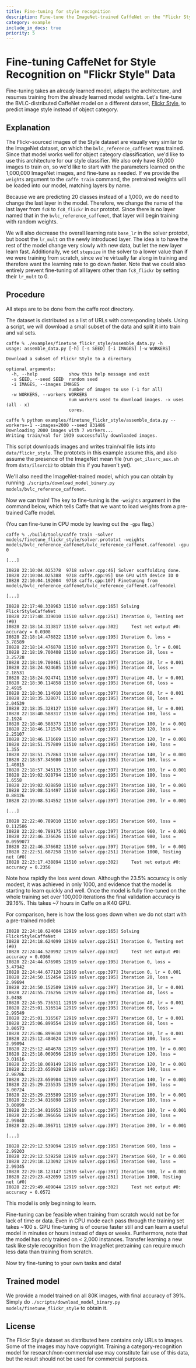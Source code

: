 ```yaml
---
title: Fine-tuning for style recognition
description: Fine-tune the ImageNet-trained CaffeNet on the "Flickr Style" dataset.
category: example
include_in_docs: true
priority: 5
---
```


# Fine-tuning CaffeNet for Style Recognition on "Flickr Style" Data

Fine-tuning takes an already learned model, adapts the architecture, and resumes training from the already learned model weights.
Let's fine-tune the BVLC-distributed CaffeNet model on a different dataset, [Flickr Style](http://sergeykarayev.com/files/1311.3715v3.pdf), to predict image style instead of object category.

## Explanation

The Flickr-sourced images of the Style dataset are visually very similar to the ImageNet dataset, on which the `bvlc_reference_caffenet` was trained.
Since that model works well for object category classification, we'd like to use this architecture for our style classifier.
We also only have 80,000 images to train on, so we'd like to start with the parameters learned on the 1,000,000 ImageNet images, and fine-tune as needed.
If we provide the `weights` argument to the `caffe train` command, the pretrained weights will be loaded into our model, matching layers by name.

Because we are predicting 20 classes instead of a 1,000, we do need to change the last layer in the model.
Therefore, we change the name of the last layer from `fc8` to `fc8_flickr` in our prototxt.
Since there is no layer named that in the `bvlc_reference_caffenet`, that layer will begin training with random weights.

We will also decrease the overall learning rate `base_lr` in the solver prototxt, but boost the `lr_mult` on the newly introduced layer.
The idea is to have the rest of the model change very slowly with new data, but let the new layer learn fast.
Additionally, we set `stepsize` in the solver to a lower value than if we were training from scratch, since we're virtually far along in training and therefore want the learning rate to go down faster.
Note that we could also entirely prevent fine-tuning of all layers other than `fc8_flickr` by setting their `lr_mult` to 0.

## Procedure

All steps are to be done from the caffe root directory.

The dataset is distributed as a list of URLs with corresponding labels.
Using a script, we will download a small subset of the data and split it into train and val sets.

    caffe % ./examples/finetune_flickr_style/assemble_data.py -h
    usage: assemble_data.py [-h] [-s SEED] [-i IMAGES] [-w WORKERS]

    Download a subset of Flickr Style to a directory

    optional arguments:
      -h, --help            show this help message and exit
      -s SEED, --seed SEED  random seed
      -i IMAGES, --images IMAGES
                            number of images to use (-1 for all)
      -w WORKERS, --workers WORKERS
                            num workers used to download images. -x uses (all - x)
                            cores.

    caffe % python examples/finetune_flickr_style/assemble_data.py --workers=-1 --images=2000 --seed 831486
    Downloading 2000 images with 7 workers...
    Writing train/val for 1939 successfully downloaded images.

This script downloads images and writes train/val file lists into `data/flickr_style`.
The prototxts in this example assume this, and also assume the presence of the ImageNet mean file (run `get_ilsvrc_aux.sh` from `data/ilsvrc12` to obtain this if you haven't yet).

We'll also need the ImageNet-trained model, which you can obtain by running `./scripts/download_model_binary.py models/bvlc_reference_caffenet`.

Now we can train! The key to fine-tuning is the `-weights` argument in the
command below, which tells Caffe that we want to load weights from a pre-trained
Caffe model.

(You can fine-tune in CPU mode by leaving out the `-gpu` flag.)

    caffe % ./build/tools/caffe train -solver models/finetune_flickr_style/solver.prototxt -weights models/bvlc_reference_caffenet/bvlc_reference_caffenet.caffemodel -gpu 0

    [...]

    I0828 22:10:04.025378  9718 solver.cpp:46] Solver scaffolding done.
    I0828 22:10:04.025388  9718 caffe.cpp:95] Use GPU with device ID 0
    I0828 22:10:04.192004  9718 caffe.cpp:107] Finetuning from models/bvlc_reference_caffenet/bvlc_reference_caffenet.caffemodel

    [...]

    I0828 22:17:48.338963 11510 solver.cpp:165] Solving FlickrStyleCaffeNet
    I0828 22:17:48.339010 11510 solver.cpp:251] Iteration 0, Testing net (#0)
    I0828 22:18:14.313817 11510 solver.cpp:302]     Test net output #0: accuracy = 0.0308
    I0828 22:18:14.476822 11510 solver.cpp:195] Iteration 0, loss = 3.78589
    I0828 22:18:14.476878 11510 solver.cpp:397] Iteration 0, lr = 0.001
    I0828 22:18:19.700408 11510 solver.cpp:195] Iteration 20, loss = 3.25728
    I0828 22:18:19.700461 11510 solver.cpp:397] Iteration 20, lr = 0.001
    I0828 22:18:24.924685 11510 solver.cpp:195] Iteration 40, loss = 2.18531
    I0828 22:18:24.924741 11510 solver.cpp:397] Iteration 40, lr = 0.001
    I0828 22:18:30.114858 11510 solver.cpp:195] Iteration 60, loss = 2.4915
    I0828 22:18:30.114910 11510 solver.cpp:397] Iteration 60, lr = 0.001
    I0828 22:18:35.328071 11510 solver.cpp:195] Iteration 80, loss = 2.04539
    I0828 22:18:35.328127 11510 solver.cpp:397] Iteration 80, lr = 0.001
    I0828 22:18:40.588317 11510 solver.cpp:195] Iteration 100, loss = 2.1924
    I0828 22:18:40.588373 11510 solver.cpp:397] Iteration 100, lr = 0.001
    I0828 22:18:46.171576 11510 solver.cpp:195] Iteration 120, loss = 2.25107
    I0828 22:18:46.171669 11510 solver.cpp:397] Iteration 120, lr = 0.001
    I0828 22:18:51.757809 11510 solver.cpp:195] Iteration 140, loss = 1.355
    I0828 22:18:51.757863 11510 solver.cpp:397] Iteration 140, lr = 0.001
    I0828 22:18:57.345080 11510 solver.cpp:195] Iteration 160, loss = 1.40815
    I0828 22:18:57.345135 11510 solver.cpp:397] Iteration 160, lr = 0.001
    I0828 22:19:02.928794 11510 solver.cpp:195] Iteration 180, loss = 1.6558
    I0828 22:19:02.928850 11510 solver.cpp:397] Iteration 180, lr = 0.001
    I0828 22:19:08.514497 11510 solver.cpp:195] Iteration 200, loss = 0.88126
    I0828 22:19:08.514552 11510 solver.cpp:397] Iteration 200, lr = 0.001

    [...]

    I0828 22:22:40.789010 11510 solver.cpp:195] Iteration 960, loss = 0.112586
    I0828 22:22:40.789175 11510 solver.cpp:397] Iteration 960, lr = 0.001
    I0828 22:22:46.376626 11510 solver.cpp:195] Iteration 980, loss = 0.0959077
    I0828 22:22:46.376682 11510 solver.cpp:397] Iteration 980, lr = 0.001
    I0828 22:22:51.687258 11510 solver.cpp:251] Iteration 1000, Testing net (#0)
    I0828 22:23:17.438894 11510 solver.cpp:302]     Test net output #0: accuracy = 0.2356

Note how rapidly the loss went down. Although the 23.5% accuracy is only modest, it was achieved in only 1000, and evidence that the model is starting to learn quickly and well.
Once the model is fully fine-tuned on the whole training set over 100,000 iterations the final validation accuracy is 39.16%.
This takes ~7 hours in Caffe on a K40 GPU.

For comparison, here is how the loss goes down when we do not start with a pre-trained model:

    I0828 22:24:18.624004 12919 solver.cpp:165] Solving FlickrStyleCaffeNet
    I0828 22:24:18.624099 12919 solver.cpp:251] Iteration 0, Testing net (#0)
    I0828 22:24:44.520992 12919 solver.cpp:302]     Test net output #0: accuracy = 0.0366
    I0828 22:24:44.676905 12919 solver.cpp:195] Iteration 0, loss = 3.47942
    I0828 22:24:44.677120 12919 solver.cpp:397] Iteration 0, lr = 0.001
    I0828 22:24:50.152454 12919 solver.cpp:195] Iteration 20, loss = 2.99694
    I0828 22:24:50.152509 12919 solver.cpp:397] Iteration 20, lr = 0.001
    I0828 22:24:55.736256 12919 solver.cpp:195] Iteration 40, loss = 3.0498
    I0828 22:24:55.736311 12919 solver.cpp:397] Iteration 40, lr = 0.001
    I0828 22:25:01.316514 12919 solver.cpp:195] Iteration 60, loss = 2.99549
    I0828 22:25:01.316567 12919 solver.cpp:397] Iteration 60, lr = 0.001
    I0828 22:25:06.899554 12919 solver.cpp:195] Iteration 80, loss = 3.00573
    I0828 22:25:06.899610 12919 solver.cpp:397] Iteration 80, lr = 0.001
    I0828 22:25:12.484624 12919 solver.cpp:195] Iteration 100, loss = 2.99094
    I0828 22:25:12.484678 12919 solver.cpp:397] Iteration 100, lr = 0.001
    I0828 22:25:18.069056 12919 solver.cpp:195] Iteration 120, loss = 3.01616
    I0828 22:25:18.069149 12919 solver.cpp:397] Iteration 120, lr = 0.001
    I0828 22:25:23.650928 12919 solver.cpp:195] Iteration 140, loss = 2.98786
    I0828 22:25:23.650984 12919 solver.cpp:397] Iteration 140, lr = 0.001
    I0828 22:25:29.235535 12919 solver.cpp:195] Iteration 160, loss = 3.00724
    I0828 22:25:29.235589 12919 solver.cpp:397] Iteration 160, lr = 0.001
    I0828 22:25:34.816898 12919 solver.cpp:195] Iteration 180, loss = 3.00099
    I0828 22:25:34.816953 12919 solver.cpp:397] Iteration 180, lr = 0.001
    I0828 22:25:40.396656 12919 solver.cpp:195] Iteration 200, loss = 2.99848
    I0828 22:25:40.396711 12919 solver.cpp:397] Iteration 200, lr = 0.001

    [...]

    I0828 22:29:12.539094 12919 solver.cpp:195] Iteration 960, loss = 2.99203
    I0828 22:29:12.539258 12919 solver.cpp:397] Iteration 960, lr = 0.001
    I0828 22:29:18.123092 12919 solver.cpp:195] Iteration 980, loss = 2.99345
    I0828 22:29:18.123147 12919 solver.cpp:397] Iteration 980, lr = 0.001
    I0828 22:29:23.432059 12919 solver.cpp:251] Iteration 1000, Testing net (#0)
    I0828 22:29:49.409044 12919 solver.cpp:302]     Test net output #0: accuracy = 0.0572

This model is only beginning to learn.

Fine-tuning can be feasible when training from scratch would not be for lack of time or data.
Even in CPU mode each pass through the training set takes ~100 s. GPU fine-tuning is of course faster still and can learn a useful model in minutes or hours instead of days or weeks.
Furthermore, note that the model has only trained on < 2,000 instances. Transfer learning a new task like style recognition from the ImageNet pretraining can require much less data than training from scratch.

Now try fine-tuning to your own tasks and data!

## Trained model

We provide a model trained on all 80K images, with final accuracy of 39%.
Simply do `./scripts/download_model_binary.py models/finetune_flickr_style` to obtain it.

## License

The Flickr Style dataset as distributed here contains only URLs to images.
Some of the images may have copyright.
Training a category-recognition model for research/non-commercial use may constitute fair use of this data, but the result should not be used for commercial purposes.
